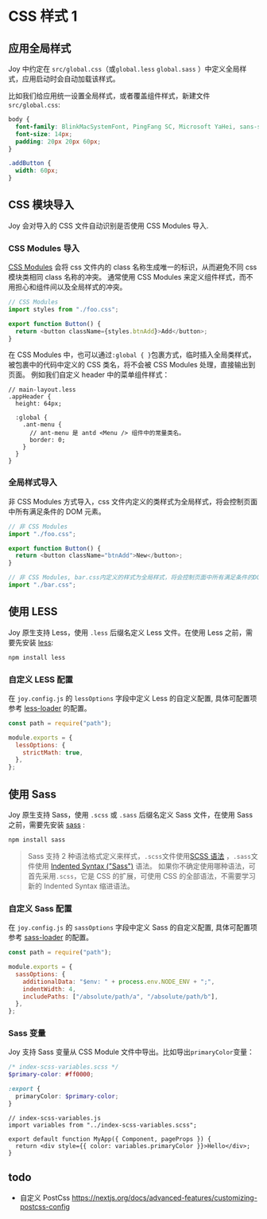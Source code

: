 # CSS 样式 1

## 应用全局样式

Joy 中约定在 `src/global.css`（或`global.less` `global.sass` ）中定义全局样式，应用启动时会自动加载该样式。

比如我们给应用统一设置全局样式，或者覆盖组件样式，新建文件 `src/global.css`:

```css
body {
  font-family: BlinkMacSystemFont, PingFang SC, Microsoft YaHei, sans-serif;
  font-size: 14px;
  padding: 20px 20px 60px;
}

.addButton {
  width: 60px;
}
```

## CSS 模块导入

Joy 会对导入的 CSS 文件自动识别是否使用 CSS Modules 导入.

### CSS Modules 导入

[CSS Modules](https://github.com/css-modules/css-modules) 会将 css 文件内的 class 名称生成唯一的标识，从而避免不同 css 模块类相同 class 名称的冲突。 通常使用 CSS Modules 来定义组件样式，而不用担心和组件间以及全局样式的冲突。

```js
// CSS Modules
import styles from "./foo.css";

export function Button() {
  return <button className={styles.btnAdd}>Add</button>;
}
```

在 CSS Modules 中，也可以通过`:global { }`包裹方式，临时插入全局类样式，被包裹中的代码中定义的 CSS 类名，将不会被 CSS Modules 处理，直接输出到页面。
例如我们自定义 header 中的菜单组件样式：

```less
// main-layout.less
.appHeader {
  height: 64px;

  :global {
    .ant-menu {
      // ant-menu 是 antd <Menu /> 组件中的常量类名。
      border: 0;
    }
  }
}
```

### 全局样式导入

非 CSS Modules 方式导入，css 文件内定义的类样式为全局样式，将会控制页面中所有满足条件的 DOM 元素。

```js
// 非 CSS Modules
import "./foo.css";

export function Button() {
  return <button className="btnAdd">New</button>;
}

// 非 CSS Modules, bar.css内定义的样式为全局样式，将会控制页面中所有满足条件的DOM元素。
import "./bar.css";
```

## 使用 LESS

Joy 原生支持 Less，使用 `.less` 后缀名定义 Less 文件。在使用 Less 之前，需要先安装 [less](https://github.com/less/less.js):

```bash
npm install less
```

### 自定义 LESS 配置

在 `joy.config.js` 的 `lessOptions` 字段中定义 Less 的自定义配置, 具体可配置项参考 [less-loader](https://webpack.js.org/loaders/less-loader/) 的配置。

```js
const path = require("path");

module.exports = {
  lessOptions: {
    strictMath: true,
  },
};
```

## 使用 Sass

Joy 原生支持 Sass，使用 `.scss` 或 `.sass` 后缀名定义 Sass 文件，在使用 Sass 之前，需要先安装 [sass](https://github.com/sass/sass) :

```bash
npm install sass
```

> Sass 支持 2 种语法格式定义来样式，`.scss`文件使用[SCSS 语法](https://sass-lang.com/documentation/syntax#scss) ，`.sass`文件使用 [Indented Syntax ("Sass")](https://sass-lang.com/documentation/syntax#the-indented-syntax) 语法。
> 如果你不确定使用哪种语法，可首先采用`.scss`，它是 CSS 的扩展，可使用 CSS 的全部语法，不需要学习新的 Indented Syntax 缩进语法。

### 自定义 Sass 配置

在 `joy.config.js` 的 `sassOptions` 字段中定义 Sass 的自定义配置, 具体可配置项参考 [sass-loader](https://webpack.js.org/loaders/sass-loader/) 的配置。

```js
const path = require("path");

module.exports = {
  sassOptions: {
    additionalData: "$env: " + process.env.NODE_ENV + ";",
    indentWidth: 4,
    includePaths: ["/absolute/path/a", "/absolute/path/b"],
  },
};
```

### Sass 变量

Joy 支持 Sass 变量从 CSS Module 文件中导出。比如导出`primaryColor`变量：

```scss
/* index-scss-variables.scss */
$primary-color: #ff0000;

:export {
  primaryColor: $primary-color;
}
```

```tsx
// index-scss-variables.js
import variables from "../index-scss-variables.scss";

export default function MyApp({ Component, pageProps }) {
  return <div style={{ color: variables.primaryColor }}>Hello</div>;
}
```

## todo

- 自定义 PostCss https://nextjs.org/docs/advanced-features/customizing-postcss-config
